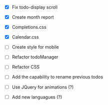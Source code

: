 
- [x] Fix todo-display scroll
- [x] Create month report
- [x] Completions.css
- [x] Calendar.css
- [ ] Create style for mobile
- [ ] Refactor todoManager
- [ ] Refactor CSS
- [ ] Add the capability to rename previous todos
- [ ] Use JQuery for animations (?)
- [ ] Add new languagues (?)

